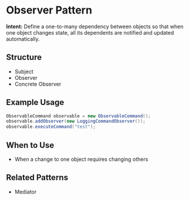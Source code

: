 # Observer Pattern

**Intent:** Define a one-to-many dependency between objects so that when one object changes state, all its dependents are notified and updated automatically.

## Structure
- Subject
- Observer
- Concrete Observer

## Example Usage
```java
ObservableCommand observable = new ObservableCommand();
observable.addObserver(new LoggingCommandObserver());
observable.executeCommand("test");
```

## When to Use
- When a change to one object requires changing others

## Related Patterns
- Mediator
